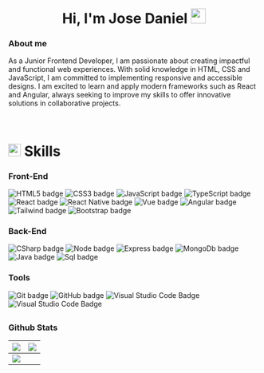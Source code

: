 <div>


  <h1 align="center">Hi, I'm Jose Daniel <img width="30px" src="https://raw.githubusercontent.com/iampavangandhi/iampavangandhi/master/gifs/Hi.gif"></h1>

### About me
As a Junior Frontend Developer, I am passionate about creating impactful and functional web experiences. With solid knowledge in HTML, CSS and JavaScript, I am committed to implementing responsive and accessible designs. I am excited to learn and apply modern frameworks such as React and Angular, always seeking to improve my skills to offer innovative solutions in collaborative projects.


<br>

# <img src="https://media2.giphy.com/media/QssGEmpkyEOhBCb7e1/giphy.gif?cid=ecf05e47a0n3gi1bfqntqmob8g9aid1oyj2wr3ds3mg700bl&rid=giphy.gif" width="25"><b> Skills</b>



### Front-End
![HTML5 badge](https://img.shields.io/badge/HTML5-E34F26?style=for-the-badge&logo=html5&logoColor=white)
![CSS3 badge](https://img.shields.io/badge/CSS3-1572B6?style=for-the-badge&logo=css3&logoColor=white)
![JavaScript badge](https://shields.io/badge/JavaScript-F7DF1E?style=for-the-badge&logo=JavaScript&logoColor=000)
![TypeScript badge](https://shields.io/badge/TypeScript-3178C6?style=for-the-badge&logo=TypeScript&logoColor=FFF)
![React badge](https://shields.io/badge/react-black?logo=react&style=for-the-badge)
![React Native badge](https://img.shields.io/badge/React_Native-20232A?style=for-the-badge&logo=react&logoColor=61DAFB)
![Vue badge](https://img.shields.io/badge/Vue.js-35495E?style=for-the-badge&logo=vue.js&logoColor=4FC08D)
![Angular badge](https://img.shields.io/badge/Angular-DD0031?style=for-the-badge&logo=angular&logoColor=white)
![Tailwind badge](https://img.shields.io/badge/Tailwind_CSS-38B2AC?style=for-the-badge&logo=tailwind-css&logoColor=white)
![Bootstrap badge](https://img.shields.io/badge/Bootstrap-563D7C?style=for-the-badge&logo=bootstrap&logoColor=white)

### Back-End
![CSharp badge](https://img.shields.io/badge/C%23-239120?style=for-the-badge&logo=c-sharp&logoColor=white)
![Node badge](https://img.shields.io/badge/Node.js-43853D?style=for-the-badge&logo=node.js&logoColor=white)
![Express badge](https://img.shields.io/badge/Express.js-404D59?style=for-the-badge)
![MongoDb badge](https://img.shields.io/badge/MongoDB-4EA94B?style=for-the-badge&logo=mongodb&logoColor=white)
![Java badge](https://img.shields.io/badge/Java-ED8B00?style=for-the-badge&logo=openjdk&logoColor=white)
![Sql badge](https://img.shields.io/badge/MySQL-00000F?style=for-the-badge&logo=mysql&logoColor=white)

### Tools
![Git badge](https://img.shields.io/badge/git-%23F05033.svg?style=for-the-badge&logo=git&logoColor=white)
![GitHub badge](https://img.shields.io/badge/GitHub-100000?style=for-the-badge&logo=github&logoColor=white)
![Visual Studio Code Badge](https://img.shields.io/badge/Visual%20Studio%20Code-0078d7.svg?style=for-the-badge&logo=visual-studio-code&logoColor=white)
![Visual Studio Code Badge](https://img.shields.io/badge/Figma-F24E1E?style=for-the-badge&logo=figma&logoColor=white)

##

### Github Stats
<img src="https://github-readme-stats.vercel.app/api?username=josedanielr19&&show_icons=true&count_private=true&theme=github_dark">|<img src="https://github-readme-streak-stats.herokuapp.com/?user=josedanielr19&theme=blueberry_duo"/>
|---|---|
<img src="https://github-readme-stats.vercel.app/api/top-langs/?username=josedanielr19&layout=compact&theme=github_dark"/>|


</div>

